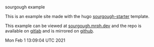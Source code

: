 sourgough example  

This is an example site made with the hugo [sourgough-starter](https://github.com/jack-alop/sourgough-starter) template.   

This example can be viewed at [sourgough.mrph.dev](https://sourgough.mrph.dev) and the repo is available on [gitlab](https://gitlab.com/Jack-alope/sourgough-example) and is mirrored on [github](https://github.com/jack-alope/sourgough-example).    

  
  
Mon Feb  1 13:09:04 UTC 2021
